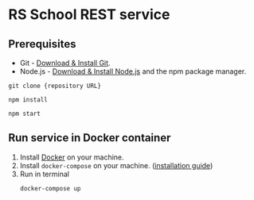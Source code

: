 # RS School REST service

## Prerequisites

- Git - [Download & Install Git](https://git-scm.com/downloads).
- Node.js - [Download & Install Node.js](https://nodejs.org/en/download/) and the npm package manager.

```
git clone {repository URL}
```
```
npm install
```

```
npm start
```
## Run service in Docker container
1. Install [Docker](https://docs.docker.com/engine/install/) on your machine.
2. Install `docker-compose` on your machine. ([installation guide](https://docs.docker.com/compose/install/))
3. Run in terminal
   ```
   docker-compose up
   ```
